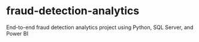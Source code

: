 # fraud-detection-analytics
End-to-end fraud detection analytics project using Python, SQL Server, and Power BI
